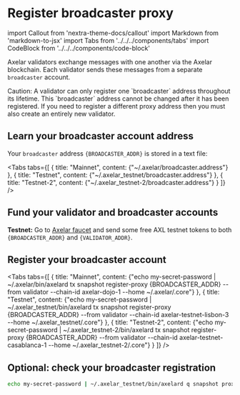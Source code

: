 # Register broadcaster proxy

import Callout from 'nextra-theme-docs/callout'
import Markdown from 'markdown-to-jsx'
import Tabs from '../../../components/tabs'
import CodeBlock from '../../../components/code-block'

Axelar validators exchange messages with one another via the Axelar blockchain. Each validator sends these messages from a separate `broadcaster` account.

<Callout type="warning" emoji="⚠️">
  Caution: A validator can only register one `broadcaster` address throughout its lifetime. This `broadcaster` address cannot be changed after it has been registered. If you need to register a different proxy address then you must also create an entirely new validator.
</Callout>

## Learn your broadcaster account address

Your `broadcaster` address `{BROADCASTER_ADDR}` is stored in a text file:

<Tabs tabs={[
{
title: "Mainnet",
content: <CodeBlock>
{"~/.axelar/broadcaster.address"}
</CodeBlock>
},
{
title: "Testnet",
content: <CodeBlock>
{"~/.axelar_testnet/broadcaster.address"}
</CodeBlock>
},
{
title: "Testnet-2",
content: <CodeBlock>
{"~/.axelar_testnet-2/broadcaster.address"}
</CodeBlock>
}
]} />

## Fund your validator and broadcaster accounts

**Testnet:**
Go to [Axelar faucet](http://faucet.testnet.axelar.dev/) and send some free AXL testnet tokens to both `{BROADCASTER_ADDR}` and `{VALIDATOR_ADDR}`.

## Register your broadcaster account

<Tabs tabs={[
{
title: "Mainnet",
content: <CodeBlock language="bash">
{"echo my-secret-password | ~/.axelar/bin/axelard tx snapshot register-proxy {BROADCASTER_ADDR} --from validator --chain-id axelar-dojo-1 --home ~/.axelar/.core"}
</CodeBlock>
},
{
title: "Testnet",
content: <CodeBlock language="bash">
{"echo my-secret-password | ~/.axelar_testnet/bin/axelard tx snapshot register-proxy {BROADCASTER_ADDR} --from validator --chain-id axelar-testnet-lisbon-3 --home ~/.axelar_testnet/.core"}
</CodeBlock>
},
{
title: "Testnet-2",
content: <CodeBlock language="bash">
{"echo my-secret-password | ~/.axelar_testnet-2/bin/axelard tx snapshot register-proxy {BROADCASTER_ADDR} --from validator --chain-id axelar-testnet-casablanca-1 --home ~/.axelar_testnet-2/.core"}
</CodeBlock>
}
]} />

## Optional: check your broadcaster registration

```bash
echo my-secret-password | ~/.axelar_testnet/bin/axelard q snapshot proxy $(cat ~/.axelar_testnet/validator.bech)
```
